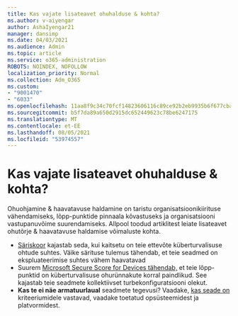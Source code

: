 ```yaml
---
title: Kas vajate lisateavet ohuhalduse & kohta?
ms.author: v-aiyengar
author: AshaIyengar21
manager: dansimp
ms.date: 04/03/2021
ms.audience: Admin
ms.topic: article
ms.service: o365-administration
ROBOTS: NOINDEX, NOFOLLOW
localization_priority: Normal
ms.collection: Adm_O365
ms.custom:
- "9001470"
- "6033"
ms.openlocfilehash: 11aa8f9c34c70fcf14823606116c89ce92b2eb9935b6f677cba00529ded22648
ms.sourcegitcommit: b5f7da89a650d2915dc652449623c78be6247175
ms.translationtype: MT
ms.contentlocale: et-EE
ms.lasthandoff: 08/05/2021
ms.locfileid: "53974557"
---
```

# <a name="need-to-know-more-on-threat--vulnerability-management"></a>Kas vajate lisateavet ohuhalduse & kohta?

Ohuohjamine & haavatavuse haldamine on taristu organisatsioonikiirituse vähendamiseks, lõpp-punktide pinnaala kõvastuseks ja organisatsiooni vastupanuvõime suurendamiseks. Allpool toodud artiklitest leiate lisateavet ohutõrje & haavatavuse haldamise võimaluste kohta.

- [Säriskoor](https://docs.microsoft.com/windows/security/threat-protection/microsoft-defender-atp/tvm-exposure-score) kajastab seda, kui kaitsetu on teie ettevõte küberturvalisuse ohtude suhtes. Väike särituse tulemus tähendab, et teie seadmed on ekspluateerimise suhtes vähem haavatavad
- Suurem [Microsoft Secure Score for Devices tähendab,](https://docs.microsoft.com/windows/security/threat-protection/microsoft-defender-atp/tvm-microsoft-secure-score-devices) et teie lõpp-punktid on küberturvalisuse ohurünnakute korral paindlikud. See kajastab teie seadmete kollektiivset turbekonfiguratsiooni olekut.
- **Kas te ei näe armatuurlaual** seadmete tegevusi? Vaadake, [kas seade on](https://docs.microsoft.com/windows/security/threat-protection/microsoft-defender-atp/tvm-supported-os) kriteeriumidele vastavad, vaadake toetatud opsüsteemidest ja platvormidest.
